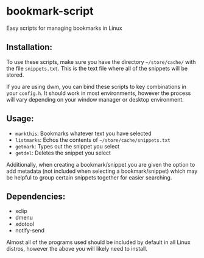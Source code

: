 # bookmark-script
Easy scripts for managing bookmarks in Linux

## Installation:
To use these scripts, make sure you have the directory ``~/store/cache/`` with the file ``snippets.txt``.
This is the text file where all of the snippets will be stored.

If you are using dwm, you can bind these scripts to key combinations in your ``config.h``. It should work
in most environments, however the process will vary depending on your window manager or desktop environment.

## Usage:
- ``markthis``: Bookmarks whatever text you have selected
- ``listmarks``: Echos the contents of ``~/store/cache/snippets.txt``
- ``getmark``: Types out the snippet you select
- ``getdel``: Deletes the snippet you select

Additionally, when creating a bookmark/snippet you are given the option to
add metadata (not included when selecting a bookmark/snippet) which may be
helpful to group certain snippets together for easier searching.

## Dependencies:
- xclip
- dmenu
- xdotool
- notify-send

Almost all of the programs used should be included by default in all Linux distros, however the above you will
likely need to install.
